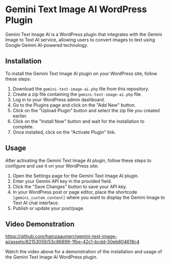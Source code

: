 # Gemini Text Image AI WordPress Plugin

Gemini Text Image AI is a WordPress plugin that integrates with the Gemini Image to Text AI service, allowing users to convert images to text using Google Gemini AI-powered technology.

## Installation

To install the Gemini Text Image AI plugin on your WordPress site, follow these steps:

1. Download the `gemini-text-image-ai.php` file from this repository.
2. Create a zip file containing the `gemini-text-image-ai.php` file.
3. Log in to your WordPress admin dashboard.
4. Go to the Plugins page and click on the "Add New" button.
5. Click on the "Upload Plugin" button and select the zip file you created earlier.
6. Click on the "Install Now" button and wait for the installation to complete.
7. Once installed, click on the "Activate Plugin" link.

## Usage

After activating the Gemini Text Image AI plugin, follow these steps to configure and use it on your WordPress site:

1. Open the Settings page for the Gemini Text Image AI plugin.
2. Enter your Gemini API key in the provided field.
3. Click the "Save Changes" button to save your API key.
4. In your WordPress post or page editor, place the shortcode `[gemini_custom_content]` where you want to display the Gemini Image to Text AI chat interface.
5. Publish or update your post/page.

## Video Demonstration

https://github.com/hamzaaumerr/gemini-text-image-ai/assets/82153059/53c86899-1fbe-42c1-bcdd-50eb804618c4

Watch the video above for a demonstration of the installation and usage of the Gemini Text Image AI WordPress plugin.
